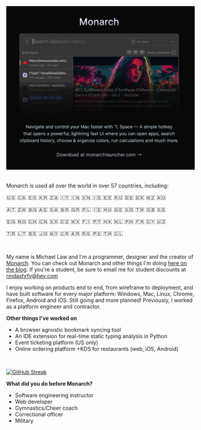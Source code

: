 <a href="https://monarchlauncher.com" target="_blank">
  <div align="left">
    <img src="https://raw.githubusercontent.com/rmdashrfv/imgur/master/SCR-20240425-siey.png" width="580" height="auto" />
  </div>
</a>
<br/>

Monarch is used all over the world in over 57 countries, including:

🇺🇸 🇨🇦 🇪🇸 🇰🇷 🇿🇦 🇮🇹 🇮🇳 🇻🇳 🇮🇸 🇪🇪 🇷🇺 🇩🇪 🇩🇰 🇳🇿 🇦🇺

🇦🇹 🇿🇲 🇧🇬 🇦🇪 🇸🇦 🇧🇷 🇬🇷 🇵🇱 🇮🇪 🇭🇺 🇬🇪 🇸🇬 🇹🇼 🇬🇧 🇸🇪

🇪🇬 🇳🇴 🇨🇭 🇨🇳 🇸🇰 🇨🇿 🇲🇽 🇫🇮 🇵🇹 🇭🇰 🇳🇱 🇵🇭 🇫🇷 🇨🇾 🇺🇿

🇹🇷 🇱🇹 🇧🇪 🇯🇴 🇲🇾 🇨🇷 🇦🇷 🇷🇸 🇵🇪 🇹🇭 🇨🇱

<br />

My name is Michael Law and I'm a programmer, designer and the creator of [Monarch](https://monarchlauncher.com). You can check out Monarch and other things I'm doing [here on the blog](https://blog.monarchlauncher.com/introducing-monarch-665482f26db9). If you're a student, be sure to email me for student discounts at rmdashrfv@hey.com

I enjoy working on products end to end, from wireframe to deployment, and have built software for every major platform: Windows, Mac, Linux, Chrome, Firefox, Android and iOS. Still going and more planned! Previously, I worked as a platform engineer and contractor.

**Other things I've worked on**
- A browser agnostic bookmark syncing tool
- An IDE extension for real-time static typing analysis in Python
- Event ticketing platform (US only)
- Online ordering platform +KDS for restaurants (web, iOS, Android)

<br/>

[![GitHub Streak](https://streak-stats.demolab.com?user=rmdashrfv&theme=react)](https://streak-stats.demolab.com?user=rmdashrfv&theme=react)

**What did you do before Monarch?**
- Software engineering instructor
- Web developer
- Gymnastics/Cheer coach
- Correctional officer
- Military
